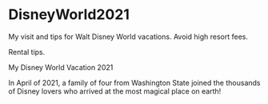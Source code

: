 # DisneyWorld2021
My visit and tips for Walt Disney World vacations.
Avoid high resort fees. 

Rental tips.
<html>
<head>

<meta charset="UTF-8" />

My Disney World Vacation 2021


</head>

<body>

<div id="example"> 

In April of 2021, a family of four 
from Washington State joined the
 thousands of Disney lovers who arrived at 
the most magical place on earth!

</div>

</body>

</html>
